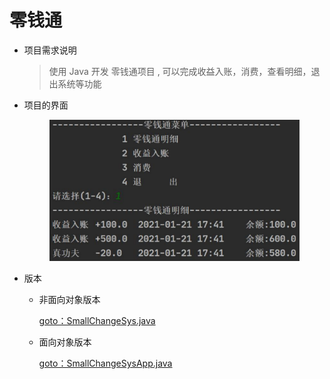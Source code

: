 # 零钱通

*   项目需求说明

    > 使用 Java 开发 零钱通项目 , 可以完成收益入账，消费，查看明细，退出系统等功能


*   项目的界面



    <figure><img src="../../../.gitbook/assets/image (8).png" alt="" width="563"><figcaption></figcaption></figure>
* 版本
  *   非面向对象版本

      [goto：SmallChangeSys.java](https://gitee.com/jia-yan\_dong/code/blob/master/Java/javacode/chapter08/src/com/hspedu/smallchange/SmallChangeSys.java)
  *   面向对象版本

      [goto：SmallChangeSysApp.java](https://gitee.com/jia-yan\_dong/code/blob/master/Java/javacode/chapter08/src/com/hspedu/smallchange/oop/SmallChangeSysAPP.java)

